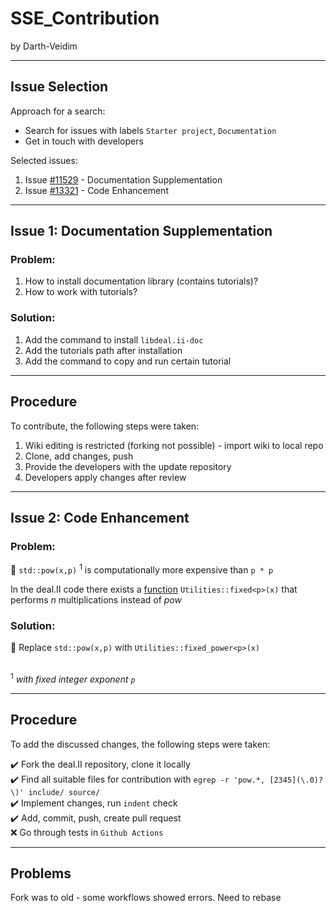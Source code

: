 # SSE_Contribution

by Darth-Veidim

---

## Issue Selection

Approach for a search:

- Search for issues with labels `Starter project`, `Documentation`
- Get in touch with developers

Selected issues:

1. Issue [#11529](https://github.com/dealii/dealii/issues/11529#top) - Documentation Supplementation
2. Issue [#13321](https://github.com/dealii/dealii/issues/13321) - Code Enhancement

---

## Issue 1: Documentation Supplementation

### Problem:

1. How to install documentation library (contains tutorials)?
2. How to work with tutorials?

### Solution:

1. Add the command to install `libdeal.ii-doc`
2. Add the tutorials path after installation
3. Add the command to copy and run certain tutorial

---

## Procedure

To contribute, the following steps were taken:

1. Wiki editing is restricted (forking not possible) - import wiki to local repo
2. Clone, add changes, push
3. Provide the developers with the update repository
4. Developers apply changes after review

---

## Issue 2: Code Enhancement

### Problem:

:turtle: `std::pow(x,p)` <sup>1</sup> is computationally more expensive than `p * p`

In the deal.II code there exists a [function](https://www.dealii.org/current/doxygen/deal.II/namespaceUtilities.html#a834c6b595ada6f8e73c78d9bbd8ec551) `Utilities::fixed<p>(x)` that performs _n_ multiplications instead of _pow_ <br/> 

### Solution:

:rabbit2: Replace `std::pow(x,p)` with `Utilities::fixed_power<p>(x)` <br/><br/> 

<sup>1</sup> _with fixed integer exponent `p`_

---

## Procedure

To add the discussed changes, the following steps were taken:

:heavy_check_mark: Fork the deal.II repository, clone it locally <br/> 
:heavy_check_mark: Find all suitable files for contribution with `egrep -r 'pow.*, [2345](\.0)?\)' include/ source/` <br/> 
:heavy_check_mark: Implement changes, run `indent` check <br/> 
:heavy_check_mark: Add, commit, push, create pull request <br/> 
:x: Go through tests in `Github Actions`

---

## Problems

Fork was to old - some workflows showed errors. Need to rebase
